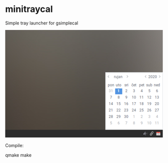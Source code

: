# minitraycal
Simple tray launcher for gsimplecal

![Alt text](screenshot.png?raw=true)

Compile:

qmake
make